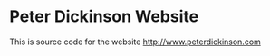 Peter Dickinson Website
=======================

This is source code for the website http://www.peterdickinson.com
